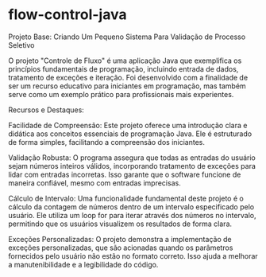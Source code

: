 # flow-control-java
Projeto Base: Criando Um Pequeno Sistema Para Validação de Processo Seletivo

O projeto "Controle de Fluxo" é uma aplicação Java que exemplifica os princípios fundamentais de programação, incluindo entrada de dados, tratamento de exceções e iteração. Foi desenvolvido com a finalidade de ser um recurso educativo para iniciantes em programação, mas também serve como um exemplo prático para profissionais mais experientes.

Recursos e Destaques:

Facilidade de Compreensão: Este projeto oferece uma introdução clara e didática aos conceitos essenciais de programação Java. Ele é estruturado de forma simples, facilitando a compreensão dos iniciantes.

Validação Robusta: O programa assegura que todas as entradas do usuário sejam números inteiros válidos, incorporando tratamento de exceções para lidar com entradas incorretas. Isso garante que o software funcione de maneira confiável, mesmo com entradas imprecisas.

Cálculo de Intervalo: Uma funcionalidade fundamental deste projeto é o cálculo da contagem de números dentro de um intervalo especificado pelo usuário. Ele utiliza um loop for para iterar através dos números no intervalo, permitindo que os usuários visualizem os resultados de forma clara.

Exceções Personalizadas: O projeto demonstra a implementação de exceções personalizadas, que são acionadas quando os parâmetros fornecidos pelo usuário não estão no formato correto. Isso ajuda a melhorar a manutenibilidade e a legibilidade do código.









